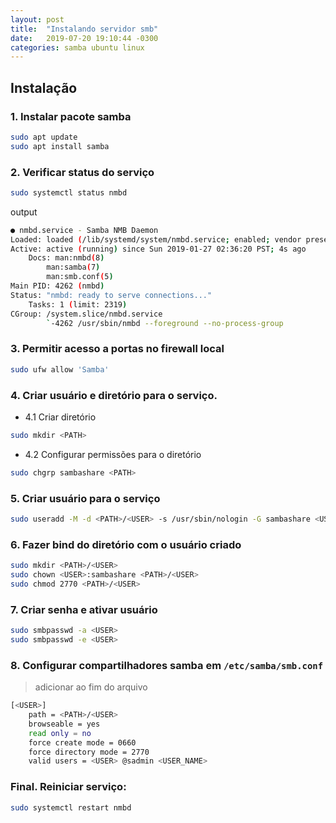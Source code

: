 ```yaml
---
layout: post
title:  "Instalando servidor smb"
date:   2019-07-20 19:10:44 -0300
categories: samba ubuntu linux
---
```


## Instalação

### 1. Instalar pacote samba
```sh
sudo apt update
sudo apt install samba
```

### 2. Verificar status do serviço
```sh
sudo systemctl status nmbd
```

output
```sh
● nmbd.service - Samba NMB Daemon
Loaded: loaded (/lib/systemd/system/nmbd.service; enabled; vendor preset: enabled)
Active: active (running) since Sun 2019-01-27 02:36:20 PST; 4s ago
    Docs: man:nmbd(8)
        man:samba(7)
        man:smb.conf(5)
Main PID: 4262 (nmbd)
Status: "nmbd: ready to serve connections..."
    Tasks: 1 (limit: 2319)
CGroup: /system.slice/nmbd.service
        `-4262 /usr/sbin/nmbd --foreground --no-process-group
```

### 3. Permitir acesso a portas no firewall local
```sh
sudo ufw allow 'Samba'
```

### 4. Criar usuário e diretório para o serviço.
* 4.1 Criar diretório
```sh
sudo mkdir <PATH>
```
* 4.2 Configurar permissões para o diretório
```sh
sudo chgrp sambashare <PATH>
```

### 5. Criar usuário para o serviço
```sh
sudo useradd -M -d <PATH>/<USER> -s /usr/sbin/nologin -G sambashare <USER>
```

### 6. Fazer bind do diretório com o usuário criado
```sh
sudo mkdir <PATH>/<USER>
sudo chown <USER>:sambashare <PATH>/<USER>
sudo chmod 2770 <PATH>/<USER>
```

### 7. Criar senha e ativar usuário
```sh
sudo smbpasswd -a <USER>
sudo smbpasswd -e <USER>
```

### 8. Configurar compartilhadores samba em `/etc/samba/smb.conf`
> adicionar ao fim do arquivo
```sh
[<USER>]
    path = <PATH>/<USER>
    browseable = yes
    read only = no
    force create mode = 0660
    force directory mode = 2770
    valid users = <USER> @sadmin <USER_NAME>
```

### Final. Reiniciar serviço:
```sh
sudo systemctl restart nmbd
```